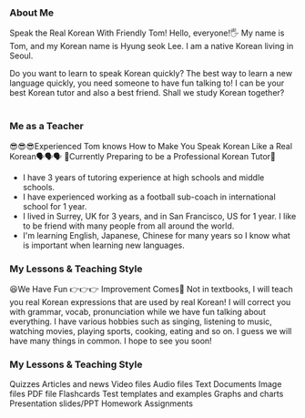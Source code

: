 ### About Me
Speak the Real Korean With Friendly Tom!
Hello, everyone!🖐 
My name is Tom, and my Korean name is Hyung seok Lee. 
I am a native Korean living in Seoul. 

Do you want to learn to speak Korean quickly? 
The best way to learn a new language quickly, you need someone to have fun talking to! 
I can be your best Korean tutor and also a best friend. 
Shall we study Korean together? <br/> <br/>

### Me as a Teacher
😎😎😎Experienced Tom knows How to Make You Speak Korean Like a Real Korean🗣🗣🗣
🌟Currently Preparing to be a Professional Korean Tutor🌟
- I have 3 years of tutoring experience at high schools and middle schools.
- I have experienced working as a football sub-coach in international school for 1 year.  
- I lived in Surrey, UK for 3 years, and in San Francisco, US for 1 year. 
  I like to be friend with many people from all around the world.
- I'm learning English, Japanese, Chinese for many years so I know what is important when learning new languages.



### My Lessons & Teaching Style
😆We Have Fun 👉👉👉 Improvement Comes🤩
Not in textbooks, I will teach you real Korean expressions that are used by real Korean! 
I will correct you with grammar, vocab, pronunciation while we have fun talking about everything. 
I have various hobbies such as singing, listening to music, watching movies, playing sports, cooking, eating and so on. I guess we will have many things in common.
I hope to see you soon!



### My Lessons & Teaching Style
Quizzes
Articles and news
Video files
Audio files
Text Documents
Image files
PDF file
Flashcards
Test templates and examples
Graphs and charts
Presentation slides/PPT
Homework Assignments

